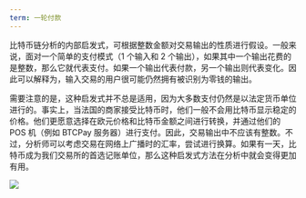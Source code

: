 ```yaml
---
term: 一轮付款
---
```

比特币链分析的内部启发式，可根据整数金额对交易输出的性质进行假设。一般来说，面对一个简单的支付模式（1 个输入和 2 个输出），如果其中一个输出花费的是整数，那么它就代表支付。如果一个输出代表付款，另一个输出则代表变化。因此可以解释为，输入交易的用户很可能仍然拥有被识别为零钱的输出。

需要注意的是，这种启发式并不总是适用，因为大多数支付仍然是以法定货币单位进行的。事实上，当法国的商家接受比特币时，他们一般不会用比特币显示稳定的价格。他们更愿意选择在欧元价格和比特币金额之间进行转换，并通过他们的 POS 机（例如 BTCPay 服务器）进行支付。因此，交易输出中不应该有整数。不过，分析师可以考虑交易在网络上广播时的汇率，尝试进行换算。如果有一天，比特币成为我们交易所的首选记账单位，那么这种启发式方法在分析中就会变得更加有用。

![](../../dictionnaire/assets/11.webp)